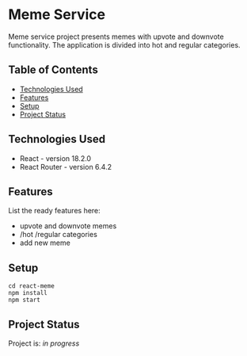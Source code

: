 # Meme Service

Meme service project presents memes with upvote and downvote functionality. The application is divided into hot and regular categories.

## Table of Contents

- [Technologies Used](#technologies-used)
- [Features](#features)
- [Setup](#setup)
- [Project Status](#project-status)

## Technologies Used

- React - version 18.2.0
- React Router - version 6.4.2

## Features

List the ready features here:

- upvote and downvote memes
- /hot /regular categories
- add new meme

## Setup

    cd react-meme
    npm install
    npm start

## Project Status

Project is: _in progress_
